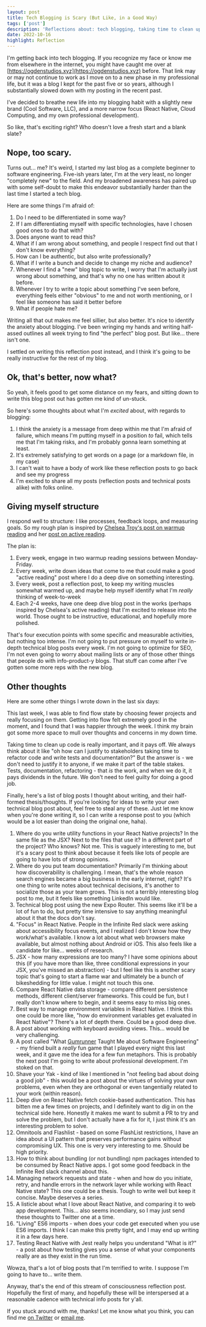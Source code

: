 ```yaml
---
layout: post
title: Tech Blogging is Scary (But Like, in a Good Way)
tags: ['post']
description: 'Reflections about: tech blogging, taking time to clean up your code, and really just enjoying your work.'
date: 2022-10-16
highlight: Reflection
---
```


I'm getting back into tech blogging. If you recognize my face or know me from elsewhere in the internet, you might have caught me over at [https://ogdenstudios.xyz](https://ogdenstudios.xyz) before. That link may or may not continue to work as I move on to a new phase in my professional life, but it was a blog I kept for the past five or so years, although I substantially slowed down with my posting in the recent past.

I've decided to breathe new life into my blogging habit with a slightly new brand (Cool Software, LLC), and a more narrow focus (React Native, Cloud Computing, and my own professional development). 

So like, that's exciting right? Who doesn't love a fresh start and a blank slate? 

## Nope, too scary.

Turns out... me? It's weird, I started my last blog as a complete beginner to software engineering. Five-ish years later, I'm at the very least, no longer "completely new" to the field. And my broadened awareness has paired up with some self-doubt to make this endeavor substantially harder than the last time I started a tech blog. 

Here are some things I'm afraid of: 

1. Do I need to be differentiated in some way?
1. If I am differentiating myself with specific technologies, have I chosen good ones to do that with?
1. Does anyone want to read this?
1. What if I am wrong about something, and people I respect find out that I don't know everything?
1. How can I be authentic, but also write professionally? 
1. What if I write a bunch and decide to change my niche and audience?
1. Whenever I find a "new" blog topic to write, I worry that I'm actually just wrong about something, and that's why no one has written about it before.
1. Whenever I try to write a topic about something I've seen before, everything feels either "obvious" to me and not worth mentioning, or I feel like someone has said it better before
1. What if people hate me?

Writing all that out makes me feel sillier, but also better. It's nice to identify the anxiety about blogging. I've been wringing my hands and writing half-assed outlines all week trying to find "the perfect" blog post. But like... there isn't one.

I settled on writing this reflection post instead, and I think it's going to be really instructive for the rest of my blog. 

## Ok, that's better, now what?

So yeah, it feels good to get some distance on my fears, and sitting down to write this blog post out has gotten me kind of un-stuck. 

So here's some thoughts about what I'm *excited* about, with regards to blogging: 

1. I think the anxiety is a message from deep within me that I'm afraid of failure, which means I'm putting myself in a position *to* fail, which tells me that I'm taking risks, and I'm probably gonna learn something at least.
1. It's extremely satisfying to get words on a page (or a markdown file, in my case)
1. I can't wait to have a body of work like these reflection posts to go back and see my progress
1. I'm excited to share all my posts (reflection posts and technical posts alike) with folks online.

## Giving myself structure

I respond well to structure: I like processes, feedback loops, and measuring goals. So my rough plan is inspired by [Chelsea Troy's post on warmup reading](https://chelseatroy.com/2018/07/12/leveling-up-skill-5-warmup-reading/) and her [post on active reading](https://chelseatroy.com/2018/08/22/level-up-skill-8-active-reading/). 

The plan is: 

1. Every week, engage in two warmup reading sessions between Monday-Friday.
1. Every week, write down ideas that come to me that could make a good "active reading" post where I do a deep dive on something interesting.
1. Every week, post a reflection post, to keep my writing muscles somewhat warmed up, and maybe help myself identify what I'm *really* thinking of week-to-week
1. Each 2-4 weeks, have one deep dive blog post in the works (perhaps inspired by Chelsea's active reading) that I'm excited to release into the world. Those ought to be instructive, educational, and hopefully more polished.

That's four execution points with some specific and measurable activities, but nothing too intense. I'm not going to put pressure on myself to write in-depth technical blog posts every week. I'm not going to optimize for SEO, I'm not even going to worry about mailing lists or any of those other things that people do with info-product-y blogs. That stuff can come after I've gotten some more reps with the new blog.

## Other thoughts

Here are some other things I wrote down in the last six days: 

This last week, I was able to find flow state by choosing fewer projects and really focusing on them. Getting into flow felt extremely good in the moment, and I found that I was happier through the week. I think my brain got some more space to mull over thoughts and concerns in my down time.

Taking time to clean up code is really important, and it pays off. We always think about it like "oh how can I justify to stakeholders taking time to refactor code and write tests and documentation?" But the answer is - we don't need to justify it to anyone, if we make it part of the table stakes. Tests, documentation, refactoring - that *is* the work, and when we do it, it pays dividends in the future. We don't need to feel guilty for doing a good job.

Finally, here's a list of blog posts I thought about writing, and their half-formed thesis/thoughts. If you're looking for ideas to write your *own* technical blog post about, feel free to steal any of these. Just let me know when you're done writing it, so I can write a response post to you (which would be a lot easier than doing the original one, haha).

1. Where do you write utility functions in your React Native projects? In the same file as the JSX? Next to the files that use it? In a different part of the project? Who knows? Not me. This is vaguely interesting to me, but it's a scary post to think about because it feels like lots of people are going to have lots of strong opinions.
1. Where do you put team documentation? Primarily I'm thinking about how discoverability is challenging. I mean, that's the whole reason search engines became a big business in the early internet, right? It's one thing to write notes about technical decisions, it's another to socialize those as your team grows. This is not a terribly interesting blog post to me, but it feels like something LinkedIn would like.
1. Technical blog post using the new Expo Router. This seems like it'll be a lot of fun to do, but pretty time intensive to say anything meaningful about it that the docs don't say.
1. "Focus" in React Native. People in the Infinite Red slack were asking about accessibility focus events, and I realized I don't know how they work/what's available. I know a lot about what web browsers make available, but almost nothing about Android or iOS. This also feels like a candidate for like... weeks of research.
1. JSX - how many expressions are too many? I have some opinions about this (if you have more than like, three conditional expressions in your JSX, you've missed an abstraction) - but I feel like this is another scary topic that's going to start a flame war and ultimately be a bunch of bikeshedding for little value. I might not touch this one.
1. Compare React Native data storage - compare different persistence methods, different client/server frameworks. This could be fun, but I really don't know where to begin, and it seems easy to miss big ones.
1. Best way to manage environment variables in React Native. I think this one could be more like, "how do environment variables get evaluated in React Native"? There's a lot of depth there. Could be a good deep dive.
1. A post about working with keyboard avoiding views. This... would be very challenging.
1. A post called "What [Gumrunner](https://yumaikas.itch.io/gum-runner) Taught Me about Software Engineering" - my friend built a *really* fun game that I played every night this last week, and it gave me the idea for a few fun metaphors. This is probably the next post I'm going to write about professional development. I'm stoked on that.
1. Shave your Yak - kind of like I mentioned in "not feeling bad about doing a good job" - this would be a post about the virtues of solving your own problems, even when they are orthogonal or even tangentially related to your work (within reason).
1. Deep dive on React Native fetch cookie-based authentication. This has bitten me a few times on projects, and I definitely want to dig in on the technical side here. Honestly it makes me want to submit a PR to try and solve the problem, but I don't actually have a fix for it, I just think it's an interesting problem to solve.
1. Omnitools and Flashlist - based on some FlashList restrictions, I have an idea about a UI pattern that preserves performance gains without compromising UX. This one is very very interesting to me. Should be high priority.
1. How to think about bundling (or not bundling) npm packages intended to be consumed by React Native apps. I got some good feedback in the Infinite Red slack channel about this.
1. Managing network requests and state - when and how do you initiate, retry, and handle errors in the network layer while working with React Native state? This one could be a thesis. Tough to write well but keep it concise. Maybe deserves a series. 
1. A listicle about what I love about React Native, and comparing it to web app development. This... also seems incendiary, so I may just send these thoughts to Twitter one at a time.
1. "Living" ES6 imports - when does your code get executed when you use ES6 imports. I think I can make this pretty tight, and I may end up writing it in a few days here. 
1. Testing React Native with Jest really helps you understand "What is it?" - a post about how testing gives you a sense of what your components really are as they exist in the run time.

Wowza, that's a lot of blog posts that I'm terrified to write. I suppose I'm going to have to... write them.

Anyway, that's the end of this stream of consciousness reflection post. Hopefully the first of many, and hopefully these will be interspersed at a reasonable cadence with technical info posts for y'all. 

If you stuck around with me, thanks! Let me know what you think, you can find me [on Twitter](https://twitter.com/coolsoftwaredev) or [email me](mailto:tyler@coolsoftware.dev).
